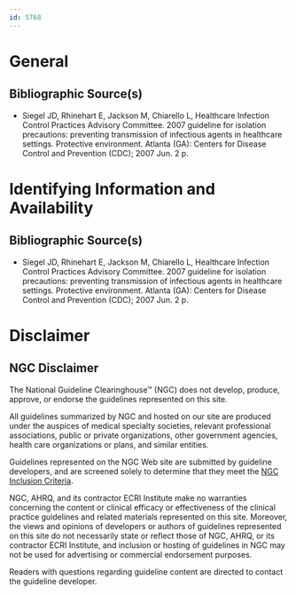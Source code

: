 ```yaml
---
id: 5768
---
```


# General

## Bibliographic Source(s)

- Siegel JD, Rhinehart E, Jackson M, Chiarello L, Healthcare Infection Control Practices Advisory Committee. 2007 guideline for isolation precautions: preventing transmission of infectious agents in healthcare settings. Protective environment. Atlanta (GA): Centers for Disease Control and Prevention (CDC); 2007 Jun. 2 p.

# Identifying Information and Availability

## Bibliographic Source(s)

- Siegel JD, Rhinehart E, Jackson M, Chiarello L, Healthcare Infection Control Practices Advisory Committee. 2007 guideline for isolation precautions: preventing transmission of infectious agents in healthcare settings. Protective environment. Atlanta (GA): Centers for Disease Control and Prevention (CDC); 2007 Jun. 2 p.

# Disclaimer

## NGC Disclaimer

The National Guideline Clearinghouse™ (NGC) does not develop, produce, approve, or endorse the guidelines represented on this site.

All guidelines summarized by NGC and hosted on our site are produced under the auspices of medical specialty societies, relevant professional associations, public or private organizations, other government agencies, health care organizations or plans, and similar entities.

Guidelines represented on the NGC Web site are submitted by guideline developers, and are screened solely to determine that they meet the [NGC Inclusion Criteria](/help-and-about/summaries/inclusion-criteria).

NGC, AHRQ, and its contractor ECRI Institute make no warranties concerning the content or clinical efficacy or effectiveness of the clinical practice guidelines and related materials represented on this site. Moreover, the views and opinions of developers or authors of guidelines represented on this site do not necessarily state or reflect those of NGC, AHRQ, or its contractor ECRI Institute, and inclusion or hosting of guidelines in NGC may not be used for advertising or commercial endorsement purposes.

Readers with questions regarding guideline content are directed to contact the guideline developer.

